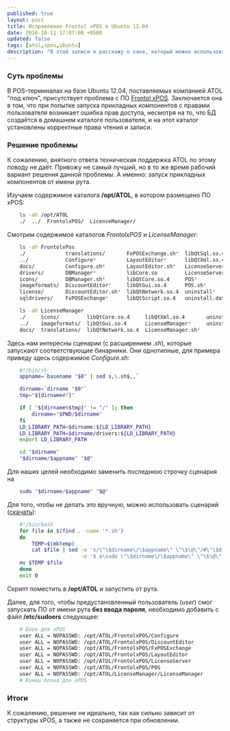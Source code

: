 ```yaml
---
published: true
layout: post
title: Исправление Frontol xPOS в Ubuntu 12.04
date: 2016-10-11 17:07:00 +0500
updated: false
tags: [atol,xpos,ubuntu]
description: "В этой записи я расскажу о хаке, который можно использовать при проблеме с правами в Frontol xPOS на POS-системах, поставляемых «под ключ»."
---
```


### Суть проблемы ###

В POS-терминалах на базе Ubuntu 12.04, поставляемых компанией ATOL "под ключ", присутствует проблема с ПО [Frontol xPOS][1]. Заключается она в том, что при попытке запуска прикладных компонентов с правами пользователя возникает ошибка прав доступа, несмотря на то, что БД создаётся в домашнем каталоге пользователя, и на этот каталог установлены корректные права чтения и записи.

### Решение проблемы ###

К сожалению, внятного ответа техническая поддержка ATOL по этому поводу не даёт. Привожу не самый лучший, но в то же время рабочий вариант решения данной проблемы. А именно: запуск прикладных компонентов от имени рута.

Изучаем содержимое каталога **/opt/ATOL**, в котором размещено ПО xPOS:
```bash
    ls -ah /opt/ATOL
    ./  ../  FrontolxPOS/  LicenseManager/
```
Смотрим содержимое каталогов *FrontolxPOS* и *LicenseManager*:
```bash
    ls -ah FrontolxPos
    ./             translations/       FxPOSExchange.sh*  libQtSql.so.4
    ../            Configure*          LayoutEditor*      libQtXml.so.4
    docs/          Configure.sh*       LayoutEditor.sh*   LicenseServer*
    drivers/       DBManager*          libCore.so         LicenseServer.sh*
    icons/         DBManager.sh*       libQtCore.so.4     POS*
    imageformats/  DiscountEditor*     libQtGui.so.4      POS.sh*
    license/       DiscountEditor.sh*  libQtNetwork.so.4  uninstall*
    sqldrivers/    FxPOSExchange*      libQtScript.so.4   uninstall.dat\

    ls -ah LicenseManager
    ./     icons/         libQtCore.so.4     libQtXml.so.4       uninstall*
    ../    imageformats/  libQtGui.so.4      LicenseManager*     uninstall.dat
    docs/  translations/  libQtNetwork.so.4  LicenseManager.sh*
```
Здесь нам интересны сценарии (с расширением *.sh*), которые запускают соответствующие бинарники. Они однотипные, для примера приведу здесь содержимое *Configure.sh*:
```bash
    #!/bin/sh
    appname=`basename "$0" | sed s,\.sh$,,`

    dirname=`dirname "$0"`
    tmp="${dirname#?}"

    if [ "${dirname%$tmp}" != "/" ]; then
	    dirname="$PWD/$dirname"
    fi
    LD_LIBRARY_PATH=$dirname:${LD_LIBRARY_PATH}
    LD_LIBRARY_PATH=$dirname/drivers:${LD_LIBRARY_PATH}
    export LD_LIBRARY_PATH

    cd "$dirname"
    "$dirname/$appname" "$@"
```
Для наших целей необходимо заменить последнюю строчку сценария на 
```bash
    sudo "$dirname/$appname" "$@"
```
Для того, чтобы не делать это вручную, можно использовать сценарий ([скачать][2]):
```bash
    #!/bin/bash
    for file in $(find . -name '*.sh')
    do
        TEMP=$(mktemp)
        cat $file | sed -e 's/\"\$dirname\/\$appname\" \"\$\@\"/#\"\$dirname\/\$appname\" \"\$\@\"/g'\
                        -e '$ a\sudo \"\$dirname\/\$appname\" \"\$\@\"' > ${TEMP}
	mv $TEMP $file	
	done
	exit 0
```
Скрипт поместить в **/opt/ATOL** и запустить от рута.

Далее, для того, чтобы предустановленный пользователь (*user*) смог запускать ПО от имени рута **без ввода пароля**, необходимо добавить с файл **/etc/sudoers** следующее:
```bash
    # Блок для xPOS
    user ALL = NOPASSWD: /opt/ATOL/FrontolxPOS/Configure
    user ALL = NOPASSWD: /opt/ATOL/FrontolxPOS/DiscountEditor
    user ALL = NOPASSWD: /opt/ATOL/FrontolxPOS/FxPOSExchange
    user ALL = NOPASSWD: /opt/ATOL/FrontolxPOS/LayoutEditor
    user ALL = NOPASSWD: /opt/ATOL/FrontolxPOS/LicenseServer
    user ALL = NOPASSWD: /opt/ATOL/FrontolxPOS/POS
    user ALL = NOPASSWD: /opt/ATOL/LicenseManager/LicenseManager
    # Конец блока для xPOS
```
### Итоги ###

К сожалению, решение не идеально, так как сильно зависит от структуры xPOS, а также не сохраняется при обновлении. 

[1]: http://www.atol.ru/software/front-office/frontol-xpos/ "Официальный сайт ПО xPOS"
[2]: /files/frontol-fix.sh "Быстрая правка скриптов запуска xPOS"



